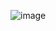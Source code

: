 ![image](https://github.com/RomanKvitnitskiy/passwordCheck/assets/40170036/ee6ce134-1898-4c2a-8ddd-cb7670b086a2)

